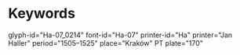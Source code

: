 # Keywords
glyph-id="Ha-07_0214"
font-id="Ha-07"
printer-id="Ha"
printer="Jan Haller"
period="1505–1525"
place="Kraków"
PT plate="170"
